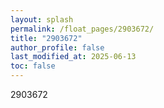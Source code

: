 ```yaml
---
layout: splash
permalink: /float_pages/2903672/
title: "2903672"
author_profile: false
last_modified_at: 2025-06-13
toc: false
---
```

 
2903672
